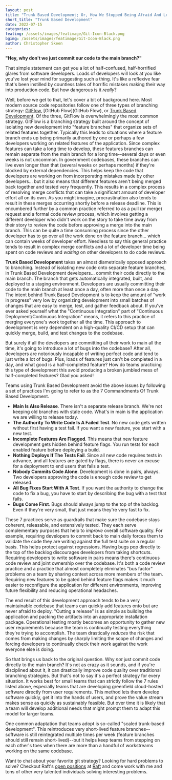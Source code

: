 ```yaml
---
layout: post
title: "Trunk Based Development; Or, How We Stopped Being Afraid And Learned To Love The Main Branch"
short_title: "Trunk Based Development"
date: 2022-07-15
categories: 
featimg: /assets/images/featimage/Git-Icon-Black.png
bgimg: /assets/images/featimage/Git-Icon-Black.png
author: Christopher Skeen
---
```


**"Hey, why don't we just commit our code to the main branch?"**

That simple statement can get you a lot of half-confused, half-horrified glares from software developers. Loads of developers will look at you like you've lost your mind for suggesting such a thing. It's like a reflexive fear that's been instilled by countless tales of horrific mistakes making their way into production code. But how dangerous is it *really*?

Well, before we get to that, let's cover a bit of background here. Most modern source code repositories follow one of three types of branching strategy: [GitFlow](https://www.atlassian.com/git/tutorials/comparing-workflows/gitflow-workflow), [GitHub Flow](GitHub Flow), or [Trunk Based Development](https://trunkbaseddevelopment.com/). Of the three, GitFlow is overwhelmingly the most common strategy. GitFlow is a branching strategy built around the concept of isolating new development into "feature branches" that organize sets of related features together. Typically this leads to situations where a feature branch ends up being primarily authored by one or perhaps a few developers working on related features of the application. Since complex features can take a long time to develop, these features branches can remain separate from the main branch for a long time--several days or even weeks is not uncommon. In government codebases, these branches can live even longer than that (several weeks or perhaps months) if they're blocked by external dependencies. This helps keep the code that developers are working on from incorporating mistakes made by other developers... but it also means that different features aren't being merged back together and tested very frequently. This results in a complex process of resolving merge conflicts that can take a significant amount of developer effort all on its own. As you might imagine, procrastination also tends to result in these merges occurring shortly before a release deadline. This is encumbered further by a common practice referred to as a pull (or merge) request and a formal code review process, which involves getting a different developer who didn't work on the story to take time away from their story to review the code before approving a merge into the main branch. This can be quite a time consuming process since the other developer has to go over all the work done on the feature branch... which can contain weeks of developer effort. Needless to say this general practice tends to result in complex merge conflicts and a lot of developer time being spent on code reviews and *waiting* on other developers to do code reviews.

__Trunk Based Development__ takes an almost diametrically opposed approach to branching. Instead of isolating new code onto separate feature branches, in Trunk Based Development developers... commit their code directly to the main branch. The branch that gets automatically integrated, built, and deployed to a staging environment. Developers are usually committing their code to the main branch at least once a day, often more than once a day. The intent behind Trunk Based Development is to keep the amount of "work in progress" very low by organizing development into small batches of changes that are easy to merge, test, and gather feedback about. If you've ever asked yourself what the "Continuous Integration" part of "Continuous Deployment/Continuous Integration" means, it refers to this practice of merging everyone's work together all the time. This approach to development is very dependent on a high-quality CI/CD setup that can quickly merge, build, and test changes to the codebase.

But surely if all the developers are committing all their work to main all the time, it's going to introduce a lot of bugs into the codebase? After all, developers are notoriously incapable of writing perfect code and tend to just write a lot of bugs. Plus, loads of features just can't be completed in a day, and what good is a half-completed feature? How do teams practicing this type of development this avoid producing a broken jumbled mess of half-completed features? Glad you asked!

Teams using Trunk Based Development avoid the above issues by following a set of practices I'm going to refer to as the 7 Commandments Of Trunk Based Development.

* **Main Is Also Release**. There isn't a separate release branch. We're not keeping old branches with stale code. What's in main is the application we are willing to release today.
* **The Authority To Write Code Is A Failed Test**. No new code gets written without first having a test fail. If you want a new feature, you start with a new test.
* **Incomplete Features Are Flagged**. This means that new feature development gets hidden behind feature flags. You run tests for each enabled feature before deploying a build.
* **Nothing Deploys If The Tests Fail**. Since all new code requires tests in advance, and all features are gated by flags, there is never an excuse for a deployment to end users that fails a test.
* **Nobody Commits Code Alone**. Development is done in pairs, always. Two developers approving the code is enough code review to get released.
* **All Bug Fixes Start With A Test**. If you want the authority to change the code to fix a bug, you have to start by describing the bug with a test that fails.
* **Bugs Come First**. Bugs should always jump to the top of the backlog. Even if they're very small, that just means they're very fast to fix.

These 7 practices serve as guardrails that make sure the codebase stays coherent, releasable, and extensively tested. They each serve complementary purposes that help to *improve* overall software quality. For example, requiring developers to commit back to main daily forces them to validate the code they are writing against the full test suite on a regular basis. This helps protect against regressions. Having bugs pop directly to the top of the backlog discourages developers from taking shortcuts. Requiring developers to write software in pairs means there's continuous code review and joint ownership over the codebase. It's both a code review practice and a practice that almost completely eliminates "bus factor" problems on a team by sharing context across more members of the team. Requiring new features to be gated behind feature flags makes it much easier to reconfigure the application for different environments, improving future flexibility and reducing operational headaches.

The end result of this development approach tends to be a very maintainable codebase that teams can quickly add features onto but are never afraid to deploy. "Cutting a release" is as simple as building the application and packing the artifacts into an appropriate installation package. Operational testing mostly becomes an opportunity to gather new user requirements because the team is continually testing everything they're trying to accomplish. The team drastically *reduces* the risk that comes from making changes by sharply limiting the scope of changes and forcing developers to continually check their work against the work everyone else is doing.

So that brings us back to the original question. Why *not* just commit code directly to the main branch? It's not as crazy as it sounds, and if you're disciplined about it, it can drastically improve code quality over traditional branching strategies. But that's not to say it's a perfect strategy for every situation. It works best for small teams that can strictly follow the 7 rules listed above, especially teams that are developing greenfield cloud-hosted software directly from user requirements. This method lets them develop software quickly, get it into the hands of users, and prove the value stream makes sense as quickly as sustainably feasible. But over time it is likely that a team will develop additional needs that might prompt them to adapt this model for larger teams.

One common adaptation that teams adopt is so-called "scaled trunk-based development". This reintroduces very short-lived feature branches--software is still reintegrated multiple times per week (feature branches should still remain short-lived)--but it helps keep teams from stepping on each other's toes when there are more than a handful of workstreams working on the same codebase.

Want to chat about your favorite git strategy? Looking for hard problems to solve? Checkout Raft's [open positions](https://boards.greenhouse.io/raft) at [Raft](https://goraft.tech) and come work with me and tons of other very talented individuals solving interesting problems.
